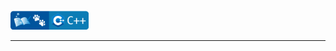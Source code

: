 <br />
<a href="https://github.com/seol-yu/TIL/tree/master/C++" target="_blank"><img src="https://github.com/seol-yu/TIL/blob/master/images/cPlusPlus-badge-logo.png?raw=true" height=30 /></a>
<br />

---




